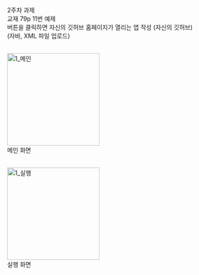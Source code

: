 2주차 과제 <br>
교재 79p 11번 예제 <br>
버튼을 클릭하면 자신의 깃허브 홈페이지가 열리는 앱 작성 (자신의 깃허브) <br>
(자바, XML 파일 업로드) <br> <br>


<img width="215" alt="1_메인" src="https://github.com/20Sangwoo/Android/assets/144245121/24914cf1-ed22-4c80-a090-7bd91a97e78b"> <br>
메인 화면 <br> <br>


<img width="215" alt="1_실행" src="https://github.com/20Sangwoo/Android/assets/144245121/6e5a321a-a0b6-42fa-836a-12dc4620649f"><br>
실행 화면
